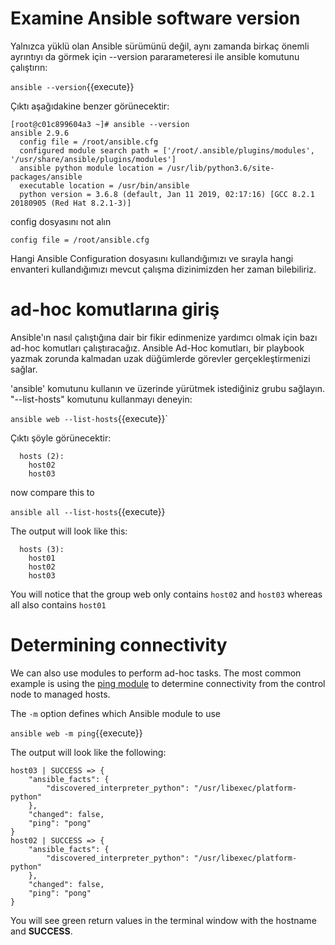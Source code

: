 # Examine Ansible software version

Yalnızca yüklü olan Ansible sürümünü değil, aynı zamanda birkaç önemli ayrıntıyı da görmek için --version pararameteresi ile ansible komutunu çalıştırın:

`ansible --version`{{execute}}

Çıktı aşağıdakine benzer görünecektir:

```
[root@c01c899604a3 ~]# ansible --version
ansible 2.9.6
  config file = /root/ansible.cfg
  configured module search path = ['/root/.ansible/plugins/modules', '/usr/share/ansible/plugins/modules']
  ansible python module location = /usr/lib/python3.6/site-packages/ansible
  executable location = /usr/bin/ansible
  python version = 3.6.8 (default, Jan 11 2019, 02:17:16) [GCC 8.2.1 20180905 (Red Hat 8.2.1-3)]
```

config dosyasını not alın
```
config file = /root/ansible.cfg
```

Hangi Ansible Configuration dosyasını kullandığımızı ve sırayla hangi envanteri kullandığımızı mevcut çalışma dizinimizden her zaman bilebiliriz.

# ad-hoc komutlarına giriş

Ansible'ın nasıl çalıştığına dair bir fikir edinmenize yardımcı olmak için bazı ad-hoc komutları çalıştıracağız. Ansible Ad-Hoc komutları, bir playbook yazmak zorunda kalmadan uzak düğümlerde görevler gerçekleştirmenizi sağlar.

'ansible' komutunu kullanın ve üzerinde yürütmek istediğiniz grubu sağlayın. "--list-hosts" komutunu kullanmayı deneyin:

`ansible web --list-hosts`{{execute}}`

Çıktı şöyle görünecektir:

```
  hosts (2):
    host02
    host03
```

now compare this to

`ansible all --list-hosts`{{execute}}

The output will look like this:

```
  hosts (3):
    host01
    host02
    host03
```

You will notice that the group web only contains `host02` and `host03` whereas all also contains `host01`

# Determining	connectivity

We can also use modules to perform ad-hoc tasks.  The most common example is using the [ping module](https://docs.ansible.com/ansible/latest/modules/ping_module.html) to determine connectivity from the control node to managed hosts.

The `-m` option defines which Ansible module to use

`ansible web -m ping`{{execute}}

The output will look like the following:

```
host03 | SUCCESS => {
    "ansible_facts": {
        "discovered_interpreter_python": "/usr/libexec/platform-python"
    },
    "changed": false,
    "ping": "pong"
}
host02 | SUCCESS => {
    "ansible_facts": {
        "discovered_interpreter_python": "/usr/libexec/platform-python"
    },
    "changed": false,
    "ping": "pong"
}
```

You will see green return values in the terminal window with the hostname and **SUCCESS**.
